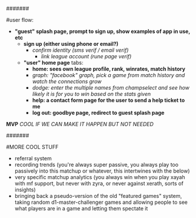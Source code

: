 #######

#user flow:
- **"guest" splash page, prompt to sign up, show examples of app in use, etc**
  - **sign up (either using phone or email?)**
    - *confirm identity (sms verif / email verif)*
      - *link league account (rune page verif)*
  - **"user" home page**
    tabs:
      - **home: sees own league profile, rank, winrates, match history**
      - *graph: "facebook" graph, pick a game from match history and watch the connections grow*
      - *dodge: enter the multiple names from champselect and see how likely it is for you to win based on the stats given*
      - **help: a contact form page for the user to send a help ticket to me**
      - **log out: goodbye page, redirect to guest splash page**

**MVP**
*COOL IF WE CAN MAKE IT HAPPEN BUT NOT NEEDED*

#######

#MORE COOL STUFF
  - referral system
  - recording trends (you're always super passive, you always play too passively into this matchup or whatever, this intertwines with the below)
  - very specific matchup analytics (you always win when you play xayah with mf support, but never with zyra, or never against xerath, sorts of insights)
  - bringing back a pseudo-version of the old "featured games" system, taking random d1-master-challenger games and allowing people to see what players are in a game and letting them spectate it
